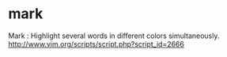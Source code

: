 mark
====

Mark : Highlight several words in different colors simultaneously. http://www.vim.org/scripts/script.php?script_id=2666
